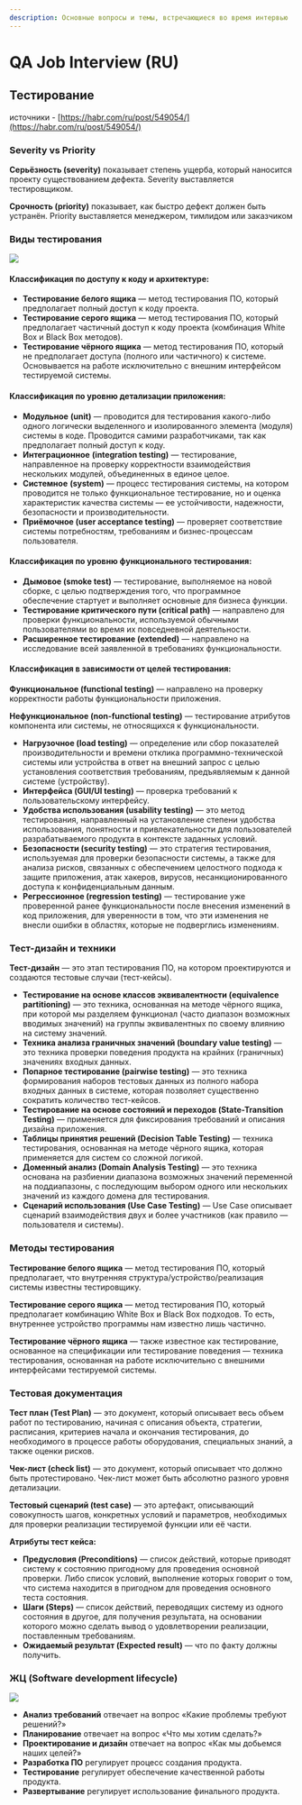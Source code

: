 ```yaml
---
description: Основные вопросы и темы, встречающиеся во время интервью
---
```


# QA Job Interview (RU)

## Тестирование

источники - [https://habr.com/ru/post/549054/](https://habr.com/ru/post/549054/)

### **Severity vs Priority**

**Серьёзность (severity)** показывает степень ущерба, который наносится проекту существованием дефекта. Severity выставляется тестировщиком.

**Срочность (priority)** показывает, как быстро дефект должен быть устранён. Priority выставляется менеджером, тимлидом или заказчиком

### Виды тестирования

![](<../.gitbook/assets/image (16).png>)

#### **Классификация по доступу к коду и архитектуре:**

* **Тестирование белого ящика** — метод тестирования ПО, который предполагает полный доступ к коду проекта.
* **Тестирование серого ящика** — метод тестирования ПО, который предполагает частичный доступ к коду проекта (комбинация White Box и Black Box методов).
* **Тестирование чёрного ящика** — метод тестирования ПО, который не предполагает доступа (полного или частичного) к системе. Основывается на работе исключительно с внешним интерфейсом тестируемой системы.

#### **Классификация по уровню детализации приложения:**

* **Модульное** **(unit)** — проводится для тестирования какого-либо одного логически выделенного и изолированного элемента (модуля) системы в коде. Проводится самими разработчиками, так как предполагает полный доступ к коду.
* **Интеграционное** **(integration testing)** — тестирование, направленное на проверку корректности взаимодействия нескольких модулей, объединенных в единое целое.
* **Системное** **(system)** — процесс тестирования системы, на котором проводится не только функциональное тестирование, но и оценка характеристик качества системы — ее устойчивости, надежности, безопасности и производительности.
* **Приёмочное (user acceptance testing)** — проверяет соответствие системы потребностям, требованиям и бизнес-процессам пользователя.

#### **Классификация по уровню функционального тестирования:**

* **Дымовое (smoke test)** — тестирование, выполняемое на новой сборке, с целью подтверждения того, что программное обеспечение стартует и выполняет основные для бизнеса функции.
* **Тестирование критического пути (critical path)** — направлено для проверки функциональности, используемой обычными пользователями во время их повседневной деятельности.
* **Расширенное тестирование (extended)** — направлено на исследование всей заявленной в требованиях функциональности.

#### **Классификация в зависимости от целей тестирования:**

**Функциональное  (functional testing)** — направлено на проверку корректности работы функциональности приложения.

**Нефункциональное  (non-functional testing)** — тестирование атрибутов компонента или системы, не относящихся к функциональности.

* **Нагрузочное  (load testing)** — определение или сбор показателей производительности и времени отклика программно-технической системы или устройства в ответ на внешний запрос с целью установления соответствия требованиям, предъявляемым к данной системе (устройству).
* **Интерфейса (GUI/UI testing)** — проверка требований к пользовательскому интерфейсу.
* **Удобства использования (usability testing)** — это метод тестирования, направленный на установление степени удобства использования, понятности и привлекательности для пользователей разрабатываемого продукта в контексте заданных условий.
* **Безопасности (security testing)** — это стратегия тестирования, используемая для проверки безопасности системы, а также для анализа рисков, связанных с обеспечением целостного подхода к защите приложения, атак хакеров, вирусов, несанкционированного доступа к конфиденциальным данным.
* **Регрессионное  (regression testing)** — тестирование уже проверенной ранее функциональности после внесения изменений в код приложения, для уверенности в том, что эти изменения не внесли ошибки в областях, которые не подверглись изменениям.

### Тест-дизайн и техники

**Тест-дизайн** — это этап тестирования ПО, на котором проектируются и создаются тестовые случаи (тест-кейсы).

* **Тестирование на основе классов эквивалентности (equivalence partitioning)** — это техника, основанная на методе чёрного ящика, при которой мы разделяем функционал (часто диапазон возможных вводимых значений) на группы эквивалентных по своему влиянию на систему значений.
* **Техника анализа граничных значений (boundary value testing)** — это техника проверки поведения продукта на крайних (граничных) значениях входных данных.
* **Попарное тестирование (pairwise testing)** — это техника формирования наборов тестовых данных из полного набора входных данных в системе, которая позволяет существенно сократить количество тест-кейсов.
* **Тестирование на основе состояний и переходов (State-Transition Testing)** — применяется для фиксирования требований и описания дизайна приложения.
* **Таблицы принятия решений (Decision Table Testing)** — техника тестирования, основанная на методе чёрного ящика, которая применяется для систем со сложной логикой.
* **Доменный анализ (Domain Analysis Testing)** — это техника основана на разбиении диапазона возможных значений переменной на поддиапазоны, с последующим выбором одного или нескольких значений из каждого домена для тестирования.
* **Сценарий использования (Use Case Testing)** — Use Case описывает сценарий взаимодействия двух и более участников (как правило — пользователя и системы).

### **Методы тестирования**

**Тестирование белого ящика** — метод тестирования ПО, который предполагает, что внутренняя структура/устройство/реализация системы известны тестировщику.

**Тестирование серого ящика** — метод тестирования ПО, который предполагает комбинацию White Box и Black Box подходов. То есть, внутреннее устройство программы нам известно лишь частично.

**Тестирование чёрного ящика** — также известное как тестирование, основанное на спецификации или тестирование поведения — техника тестирования, основанная на работе исключительно с внешними интерфейсами тестируемой системы.

### **Тестовая документация**

**Тест план (Test Plan)** — это документ, который описывает весь объем работ по тестированию, начиная с описания объекта, стратегии, расписания, критериев начала и окончания тестирования, до необходимого в процессе работы оборудования, специальных знаний, а также оценки рисков.

**Чек-лист (check list)** — это документ, который описывает что должно быть протестировано. Чек-лист может быть абсолютно разного уровня детализации.

**Тестовый сценарий (test case)** — это артефакт, описывающий совокупность шагов, конкретных условий и параметров, необходимых для проверки реализации тестируемой функции или её части.

**Атрибуты тест кейса:**

* **Предусловия (Preconditions)** — список действий, которые приводят систему к состоянию пригодному для проведения основной проверки. Либо список условий, выполнение которых говорит о том, что система находится в пригодном для проведения основного теста состояния.
* **Шаги (Steps)** — список действий, переводящих систему из одного состояния в другое, для получения результата, на основании которого можно сделать вывод о удовлетворении реализации, поставленным требованиям.
* **Ожидаемый результат (Expected result)** — что по факту должны получить.

### ЖЦ (Software development lifecycle)

![](<../.gitbook/assets/image (17).png>)

* **Анализ требований** отвечает на вопрос «Какие проблемы требуют решений?»
* **Планирование** отвечает на вопрос «Что мы хотим сделать?»
* **Проектирование и дизайн** отвечает на вопрос «Как мы добьемся наших целей?»
* **Разработка ПО** регулирует процесс создания продукта.
* **Тестирование** регулирует обеспечение качественной работы продукта.
* **Развертывание** регулирует использование финального продукта.
